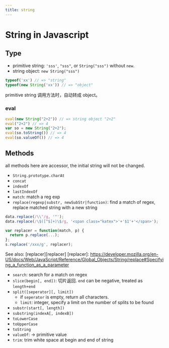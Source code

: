 ```yaml
---
title: string
---
```

# String in Javascript

## Type

* primitive string: `'sss'`, `"sss"`, or `String("sss")` without `new`.
* string object: `new String("sss")`

```js
typeof('xx') // => "string"
typeof(new String('xx')) // => "object"
```

primitive string 调用方法时，自动转成 object。

### eval

```js
eval(new String("2+2")) // => string object "2+2"
eval("2+2") // => 4
var so = new String("2+2");
eval(so.toString()) // => 4
eval(so.valueOf()) // => 4
```

## Methods

all methods here are accessor, the initial string will not be changed.

* `String.prototype.charAt`
* `concat`
* `indexOf`
* `lastIndexOf`
* `match`: match a reg exp
* `replace(regexp|substr, newSubStr|function)`: find a match of regex, replace matched string with a new string

```js
data.replace(/\\"/g, '"');
data.replace(/\$([^$]+)\$/g, '<span class="katex">'+'$1'+'</span>');

var replacer = function(match, p) {
  return p.replace(...);
};
s.replace('/xxx/g', replacer);
```

See also: [replacer][replacer]
[replacer]: https://developer.mozilla.org/en-US/docs/Web/JavaScript/Reference/Global_Objects/String/replace#Specifying_a_function_as_a_parameter

* `search`: search for a match on regex
* `slice(begin[, end])`: 切片返回. `end` can be negative, treated as `length+end`
* `split([seperator][, limit])`
  * if `seperator` is empty, return all characters.
  * `limit`: integer, specify a limit on the number of splits to be found
* `substr(start[, length])`
* `substring(indexA[, indexB])`
* `toLowerCase`
* `toUpperCase`
* `toString`
* `valueOf`: -> primitive value
* `trim`: trim white space at begin and end of string
